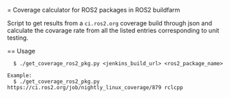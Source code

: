 = Coverage calculator for ROS2 packages in ROS2 buildfarm

Script to get results from a `ci.ros2.org` coverage build through json and
calculate the covarage rate from all the listed entries corresponding to
unit testing.

== Usage

```
  $ ./get_coverage_ros2_pkg.py <jenkins_build_url> <ros2_package_name>

Example:
  $ ./get_coverage_ros2_pkg.py https://ci.ros2.org/job/nightly_linux_coverage/879 rclcpp
```
